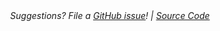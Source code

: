 <center><em>Suggestions? File a <a href="https://github.com/samanthacsik/strava-dashboard/issues" target="_blank">GitHub issue</a>! | <a href="https://github.com/samanthacsik/strava-dashboard" target="_blank">Source Code <i class="fa-brands fa-github"></i></a></em></center>



